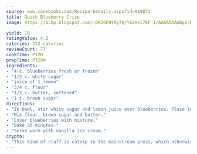 ```yaml
---
source: www.cookbooks.com/Recipe-Details.aspx?id=919071
title: Quick Blueberry Crisp
image: https://1.bp.blogspot.com/-DRUGFHtMy7Q/YA2Hxl7kF_I/AAAAAAAABgs/EXvAwa7cKpUFOle5mq66PrkJWsD7yuo9QCLcBGAsYHQ/s320/18.png

yield: 10
ratingValue: 4.2
calories: 232 calories
reviewCount: 77
cookTime: PT2H
prepTime: PT29M
ingredients:
- "4 c. blueberries fresh or frozen"
- "1/2 c. white sugar"
- "juice of 1 lemon"
- "3/4 c. flour"
- "1/2 c. butter, softened"
- "1 c. brown sugar"
directions:
- "In bowl, stir white sugar and lemon juice over blueberries. Place in buttered glass baking dish."
- "Mix flour, brown sugar and butter."
- "Cover blueberries with mixture."
- "Bake 30 minutes."
- "Serve warm with vanilla ice cream."
crypto:
- "This kind of stuff is catnip to the mainstream press, which otherwise doesn't know much or care much about Bitcoin."
---
```

